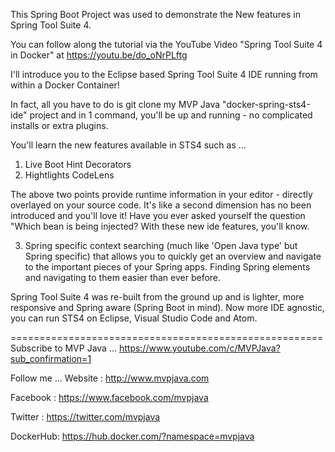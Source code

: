 
This Spring Boot Project was used to demonstrate the New features in Spring Tool Suite 4.

You can follow along the tutorial via the YouTube Video "Spring Tool Suite 4 in Docker" at https://youtu.be/do_oNrPLftg

I'll introduce you to the Eclipse based Spring Tool Suite 4 IDE running from within a Docker Container! 

In fact, all you have to do is git clone my MVP Java "docker-spring-sts4-ide" project and in 1 command, you'll be up and running - no complicated installs or extra plugins.

You'll learn the new features available in STS4 such as ...
1. Live Boot Hint Decorators
2. Hightlights CodeLens

The above two points provide runtime information in your editor - directly overlayed on your source code.
It's like a second dimension has no been introduced and you'll love it! Have you ever asked yourself the 
question "Which bean is being injected? With these new ide features, you'll know.

3. Spring specific context searching (much like 'Open Java type' but Spring specific) that allows you to quickly get an overview and navigate to the important pieces of your Spring apps. Finding 
Spring elements and navigating to them easier than ever before.

Spring Tool Suite 4 was re-built from the ground up and is lighter, more responsive and Spring aware (Spring Boot in mind). Now more IDE agnostic, you can run STS4 on Eclipse, Visual Studio Code and Atom.


======================================================
Subscribe to MVP Java ...
https://www.youtube.com/c/MVPJava?sub_confirmation=1

Follow me ...
Website  : http://www.mvpjava.com

Facebook : https://www.facebook.com/mvpjava

Twitter  : https://twitter.com/mvpjava

DockerHub: https://hub.docker.com/?namespace=mvpjava
